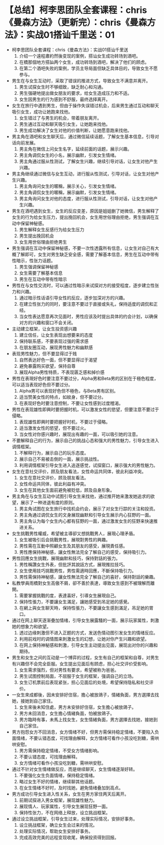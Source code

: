 # 【总结】柯李思团队全套课程：chris《曼森方法》（更新完）：chris《曼森方法》：实战01搭讪千里送：01

-   柯李思团队全套课程：chris《曼森方法》：实战01搭讪千里送
    1.  介绍一个遠程肅約然後变现的案例，搭讪女生成功转场到酒吧。
    2.  在橋那個地方搭訕两个女生，成功转场到酒吧，解决了他们的顾虑。
    3.  在第二个酒吧失败的案例，学员主导局面但缺乏具体目的，导致女生不愿参与。
-   男生在与女生互动时，采取了错误的推进方式，导致女生不满意并离开。
    1.  男生试探女生时不够细致，缺乏耐心和沟通。
    2.  男生强硬地提出做女朋友的要求，给女生造成压力和不适。
    3.  女生因男生的行为感到不舒服，最终选择离开。
-   女生在旅行中遇到男生，但由于操作失误错过机会，后来男生通过互动和聊天吸引女生，成功让她跑来找他。
    1.  女生错过了与男生的机会，带着朋友离开。
    2.  男生通过互动和聊天吸引女生，让她跑来找他。
    3.  男生成功解决了女生对他的价值判断，让她愿意跑来找他。
-   男主角在酒吧和女生聊天后，通过微信延续话题，了解女生基本信息，引导对话向前发展。
    1.  男主角在微信上问女生名字，延续前面的话题，展示兴趣。
    2.  男主角调侃女生的小名，展示幽默，引发女生情绪。
    3.  男主角通过服从性测试，了解女生兴趣，继续引导对话，让女生对他产生兴趣。
-   男主角继续通过微信与女生互动，进行服从性测试，引导对话，让女生对他产生兴趣。
    1.  男主角询问女生的暱稱，展示关心，引发女生情绪。
    2.  男主角调侃女生的暱稱，展示幽默，引发女生情绪。
    3.  男主角询问女生对他的态度，进行服从性测试，引导对话，让女生对他产生兴趣。
-   男生在酒吧遇到女生，女生的反应变差，原因是姐姐删了她微信，男生解释了女生的行为给女生压力，提出挽回机会，女生用世俗理由拒绝，男生强调在互动中保留神秘感。
    1.  男生解释女生反感行为给女生压力
    2.  男生提出挽回机会
    3.  女生用世俗理由拒绝男生
-   男生强调在互动中保留神秘感，不要一次性透露所有信息，让女生对自己有大概了解即可，女生对男生缺乏安全感，需要了解基本信息，男生在互动中带有性暗示，性张力话题。
    1.  男生强调保留神秘感
    2.  女生需要了解基本信息
    3.  男生在互动中带有性暗示
-   男性在与女性交流时，可以通过性暗示来试探对方的接受程度，逐步建立性张力和兴趣。
    1.  通过暗示性话语引导女性的反应，逐步加深对方的兴趣。
    2.  在建立性张力的同时，要注意不要过于直接或失礼，保持适度的调侃和正经。
    3.  当女性表达愿意再次见面时，男性应该及时提出具体的约会计划，以确保对方的兴趣和窗口不会关闭。
-   主动建立框架，让女生投资感兴趣
    1.  建立信任，让女生表现出想要来的态度
    2.  保持联系感，不要表现过强的需求感
    3.  在朋友圈互动，展现男性魅力和幽默感
-   表现男性魅力，但不要显得过于贱
    1.  自然表达好色一面，但不要显得过于渴望
    2.  避免暴露购买欲望，保持自尊
    3.  展现Alpha男性特质，不表现匮乏感和掉价感
-   男性在表現好色时要注意不要过分，Alpha男和Beta男的区别在于極色程度，可以适当表现好色但不要过分。
    1.  Alpha男可以表现好色但不極色，与Beta男有区别。
    2.  适当赞美女性的特点，如紋身，但不要过分。
    3.  在表现好色时要注意控制，不要让女性感到过度稽渴。
-   男性在表现雄性即興时要把握时机，可以激发女性的慾望，但要注意不要过于侵略。
    1.  表现雄性即興时要把握好时机，不要过于侵略。
    2.  适当激发女性的慾望，但不要过火。
    3.  当女性对你感兴趣时，展现出有趣的一面，可以吸引她的注意。
-   不要解释自己的行为，展示自己的挑战心态和强大的男性魅力，引导女生进入调情框架。
    1.  不解释行为，展示自己的玩乐态度。
    2.  展示自己不易被击倒的一面，展示挑战性。
    3.  利用调情框架引导女生进入追逐感觉，试探窗口，展示强大的男性魅力。
-   女生在意社交评价，顾及朋友看法，女性命运共同体，彼此利益冲突。
    1.  女生在意社交评价，顾及朋友看法。
    2.  女性命运共同体，彼此利益有冲突。
    3.  女生在其他女生面前避免被贬低，顾及自身形象。
-   男主角在与女生互动中试图引导女生来找他，通过推开她来激发她追求的欲望，展示了一种进退有度的原则。
    1.  男主角试图在女生旅行中找机会约会，展示了对女生行踪的关注和投资。
    2.  男主角通过调侃女生的文身展现幽默和引导女生展示内心狂野的一面。
    3.  男主角认为每个女生内心都有狂野的一面，通过激发女生的狂野来快速推进关系。
-   女生挑戰男性權威，希望被主導卻又想挑戰男人，展現心理矛盾。
    1.  女生被吸引后会挑戰男性，展現對男性的興趣。
    2.  男性需在互動中照顧女生及其朋友的感受，展現責任感。
    3.  男性應保持神秘感，讓女性無法完全了解自己的感受，保持吸引力。
-   男性回應女生挑戰，展現幽默和技巧，保持對話的張力。
    1.  男性稱讚女生外表，但批評其說話方式，展現推拉技巧。
    2.  女生使用技巧挑戰男性，男性需適時回應，不斷保持吸引力。
    3.  男性需保持神秘感，讓女性無法完全了解自己的喜好，保持對話的樂趣。
-   私教學員雨橋對女生高傲不屑，卻不善於表達，導致女生感到不被理解而離開。
    1.  需要掌握挑戰的度，表達喜好，引導女生展現自己。
    2.  保持性張力，不要讓女生滿足，讓她感受到吊足她的感覺。
    3.  在網上與女生聊天時，保持性張力，不要讓女生感到滿足，吊足她的胃口。
-   通过在网上聊天逐渐疊加情绪，引导女生展露騷的一面，展示玩家属性，刺激她的想象力和欲望。
    1.  透过边缘刺激但不进入正题的方式，发送色情动图引发女生的情绪反应。
    2.  利用前戏时的调情图来刺激女生的幻想，让她对你产生兴趣和欲望。
    3.  在网上保持神秘感和刺激，引导女生主动提出见面，展现出对你的兴趣和期待。
-   男生和女生之间的互动是一个博弈的过程，女生有自己的框架和自尊，对男生有兴趣但不会完全臣服。女生提出见面后有顾虑，担心社交评价受影响。
    1.  女生需求强烈，但对男性有要求，希望被称为爸爸。
    2.  男生试图控制局面，不屈服于女生的框架，强调自己的立场。
    3.  女生订机票前后表现紧张，担心见面后的处境，希望保持隐私和社交评价。
-   一女生來成都後，因未安排好住宿，擔心被放鴿子，情緒負面，男方選擇去找她，接她到自己家住。
    1.  女生來後未知住處，男方未安排好住宿，女生擔心被放鴿子。
    2.  男方未回消息，女生擔心情緒負面，怕被放鴿子。
    3.  男方臨時有事，未馬上找女生，女生情緒負面，男方選擇去找她，接她到自己家住。
-   男方抱怨女方不回消息，女方情绪不好，但男方需保持稳定情绪，不要陷入负面情绪，不要认错态度，可找理由解释，女方情绪可看作小孩没吃到糖，需哄哄安慰。
    1.  男方需保持稳定情绪，不受女方情绪影响。
    2.  不要认错态度，可找理由解释。
    3.  女方情绪可看作小孩没吃到糖，需哄哄安慰。
-   通过不针对女生情绪做反应，而是继续聊天，女生情绪逐渐好转。
    1.  不要强化女生负面情绪，保持稳定情绪。
    2.  略过女生不好的情绪，继续聊其他话题。
    3.  在女生情绪不好时，及时找她，避免情绪叠加到高点。
-   男方成功引导女生进入性关系，女生在男方家住两天后离开。
    1.  前期试探进入男女框架，展现雄性魅力。
    2.  展现情人、玩家属性，引导女生展现狂野一面。
    3.  保持性张力，不在网络上释放，设立挑战框架。
-   通过设立挑战框架，引导女生过来，处理实际情况，安排好事务。
    1.  设立挑战框架，确立女生会过来的情况。
    2.  处理实际情况，帮助女生安排好事务。
    3.  完成高效完美的远程变现收尾，确保投资得到回报。